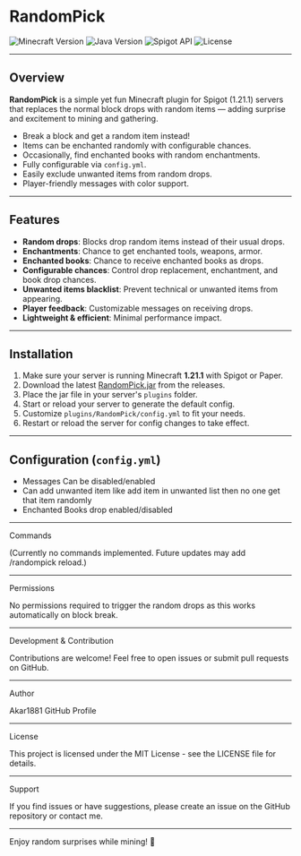 # RandomPick

![Minecraft Version](https://img.shields.io/badge/Minecraft-1.21.1-brightgreen)
![Java Version](https://img.shields.io/badge/Java-21-blue)
![Spigot API](https://img.shields.io/badge/Spigot-1.21.1--R0.1--SNAPSHOT-yellowgreen)
![License](https://img.shields.io/badge/License-MIT-lightgrey)

---

## Overview

**RandomPick** is a simple yet fun Minecraft plugin for Spigot (1.21.1) servers that replaces the normal block drops with random items — adding surprise and excitement to mining and gathering.

- Break a block and get a random item instead!
- Items can be enchanted randomly with configurable chances.
- Occasionally, find enchanted books with random enchantments.
- Fully configurable via `config.yml`.
- Easily exclude unwanted items from random drops.
- Player-friendly messages with color support.

---

## Features

- **Random drops**: Blocks drop random items instead of their usual drops.
- **Enchantments**: Chance to get enchanted tools, weapons, armor.
- **Enchanted books**: Chance to receive enchanted books as drops.
- **Configurable chances**: Control drop replacement, enchantment, and book drop chances.
- **Unwanted items blacklist**: Prevent technical or unwanted items from appearing.
- **Player feedback**: Customizable messages on receiving drops.
- **Lightweight & efficient**: Minimal performance impact.

---

## Installation

1. Make sure your server is running Minecraft **1.21.1** with Spigot or Paper.
2. Download the latest [RandomPick.jar](#) from the releases.
3. Place the jar file in your server's `plugins` folder.
4. Start or reload your server to generate the default config.
5. Customize `plugins/RandomPick/config.yml` to fit your needs.
6. Restart or reload the server for config changes to take effect.

---

## Configuration (`config.yml`)

- Messages Can be disabled/enabled
- Can add unwanted item like add item in unwanted list then no one get that item randomly
- Enchanted Books drop enabled/disabled
---

Commands

(Currently no commands implemented. Future updates may add /randompick reload.)


---

Permissions

No permissions required to trigger the random drops as this works automatically on block break.


---

Development & Contribution

Contributions are welcome!
Feel free to open issues or submit pull requests on GitHub.


---

Author

Akar1881
GitHub Profile


---

License

This project is licensed under the MIT License - see the LICENSE file for details.


---

Support

If you find issues or have suggestions, please create an issue on the GitHub repository or contact me.


---

Enjoy random surprises while mining! 🎉

